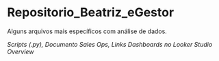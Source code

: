 # Repositorio_Beatriz_eGestor
Alguns arquivos mais específicos com análise de dados. 

*Scripts (.py), Documento Sales Ops, Links Dashboards no Looker Studio Overview*
